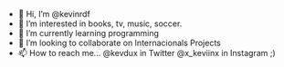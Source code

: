 - 👋 Hi, I’m @kevinrdf
- 👀 I’m interested in books, tv, music, soccer.
- 🌱 I’m currently learning programming
- 💞️ I’m looking to collaborate on Internacionals Projects
- 📫 How to reach me...
@kevdux in Twitter
@x_keviinx in Instagram ;)

<!---
kevinrdf/kevinrdf is a ✨ special ✨ repository because its `README.md` (this file) appears on your GitHub profile.
You can click the Preview link to take a look at your changes.
--->
